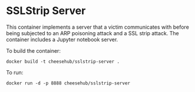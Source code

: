 # SSLStrip Server

This container implements a server that a victim communicates with before being subjected to an ARP poisoning attack and a SSL strip attack. 
The container includes a Jupyter notebook server. 

To build the container:

``
docker build -t cheesehub/sslstrip-server .
``

To run:

``
docker run -d -p 8888 cheesehub/sslstrip-server
``

